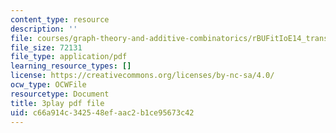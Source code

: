 ```yaml
---
content_type: resource
description: ''
file: courses/graph-theory-and-additive-combinatorics/rBUFitIoE14_transcript.pdf
file_size: 72131
file_type: application/pdf
learning_resource_types: []
license: https://creativecommons.org/licenses/by-nc-sa/4.0/
ocw_type: OCWFile
resourcetype: Document
title: 3play pdf file
uid: c66a914c-3425-48ef-aac2-b1ce95673c42
---
```

